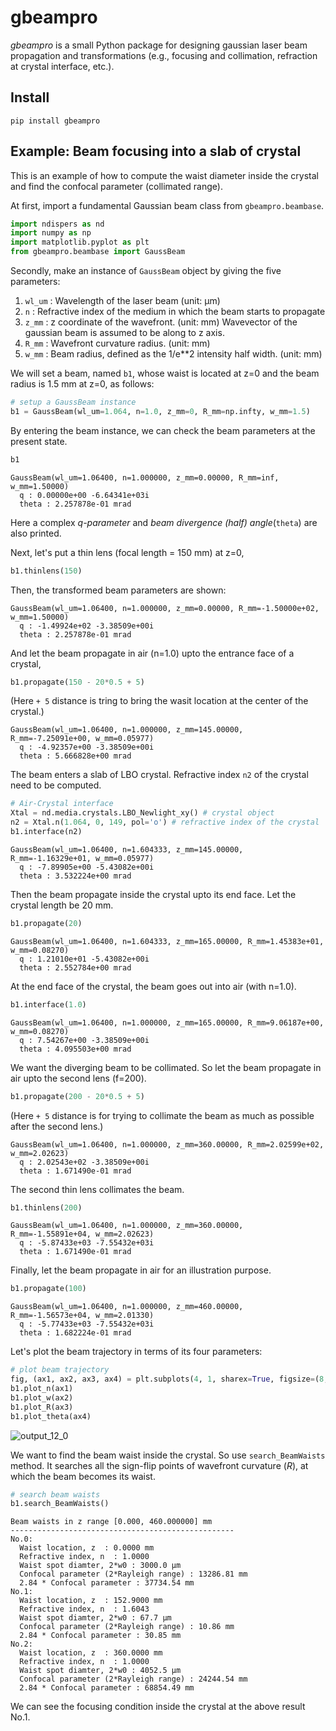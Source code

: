 # gbeampro

*gbeampro* is a small Python package for designing gaussian laser beam propagation and transformations (e.g., focusing and collimation, refraction at crystal interface, etc.). 

## Install
```shell
pip install gbeampro
```

## Example: Beam focusing into a slab of crystal

This is an example of how to compute the waist diameter inside the crystal and find the confocal parameter (collimated range).

At first, import a fundamental Gaussian beam class from `gbeampro.beambase`.
```python
import ndispers as nd
import numpy as np
import matplotlib.pyplot as plt
from gbeampro.beambase import GaussBeam
```

Secondly, make an instance of `GaussBeam` object by giving the five parameters:
1. `wl_um` : Wavelength of the laser beam (unit: µm)
2. `n` : Refractive index of the medium in which the beam starts to propagate
3. `z_mm` : z coordinate of the wavefront. (unit: mm)
            Wavevector of the gaussian beam is assumed to be along to z axis.
4. `R_mm` :  Wavefront curvature radius. (unit: mm)
5. `w_mm` : Beam radius, defined as the 1/e**2 intensity half width. (unit: mm)

We will set a beam, named `b1`,  whose waist is located at z=0 and the beam radius is 1.5 mm at z=0, as follows:
```python
# setup a GaussBeam instance
b1 = GaussBeam(wl_um=1.064, n=1.0, z_mm=0, R_mm=np.infty, w_mm=1.5)
```

By entering the beam instance, we can check the beam parameters at the present state.
```python
b1
```




    GaussBeam(wl_um=1.06400, n=1.000000, z_mm=0.00000, R_mm=inf, w_mm=1.50000)
      q : 0.00000e+00 -6.64341e+03i
      theta : 2.257878e-01 mrad

Here a complex *q-parameter* and *beam divergence (half) angle*(`theta`) are also printed.


Next, let's put a thin lens (focal length = 150 mm) at z=0,
```python
b1.thinlens(150)
```


Then, the transformed beam parameters are shown:

    GaussBeam(wl_um=1.06400, n=1.000000, z_mm=0.00000, R_mm=-1.50000e+02, w_mm=1.50000)
      q : -1.49924e+02 -3.38509e+00i
      theta : 2.257878e-01 mrad

And let the beam propagate in air (n=1.0) upto the entrance face of a crystal,


```python
b1.propagate(150 - 20*0.5 + 5)
```
(Here `+ 5` distance is tring to bring the wasit location at the center of the crystal.)



    GaussBeam(wl_um=1.06400, n=1.000000, z_mm=145.00000, R_mm=-7.25091e+00, w_mm=0.05977)
      q : -4.92357e+00 -3.38509e+00i
      theta : 5.666828e+00 mrad

The beam enters a slab of LBO crystal. Refractive index `n2` of the crystal need to be computed.


```python
# Air-Crystal interface
Xtal = nd.media.crystals.LBO_Newlight_xy() # crystal object
n2 = Xtal.n(1.064, 0, 149, pol='o') # refractive index of the crystal
b1.interface(n2)
```




    GaussBeam(wl_um=1.06400, n=1.604333, z_mm=145.00000, R_mm=-1.16329e+01, w_mm=0.05977)
      q : -7.89905e+00 -5.43082e+00i
      theta : 3.532224e+00 mrad


Then the beam propagate inside the crystal upto its end face. Let the crystal length be 20 mm.

```python
b1.propagate(20)
```




    GaussBeam(wl_um=1.06400, n=1.604333, z_mm=165.00000, R_mm=1.45383e+01, w_mm=0.08270)
      q : 1.21010e+01 -5.43082e+00i
      theta : 2.552784e+00 mrad


At the end face of the crystal, the beam goes out into air (with n=1.0).

```python
b1.interface(1.0)
```




    GaussBeam(wl_um=1.06400, n=1.000000, z_mm=165.00000, R_mm=9.06187e+00, w_mm=0.08270)
      q : 7.54267e+00 -3.38509e+00i
      theta : 4.095503e+00 mrad


We want the diverging beam to be collimated. So let the beam propagate in air upto the second lens (f=200).

```python
b1.propagate(200 - 20*0.5 + 5)
```
(Here `+ 5` distance is for trying to collimate the beam as much as possible after the second lens.)



    GaussBeam(wl_um=1.06400, n=1.000000, z_mm=360.00000, R_mm=2.02599e+02, w_mm=2.02623)
      q : 2.02543e+02 -3.38509e+00i
      theta : 1.671490e-01 mrad


The second thin lens collimates the beam.

```python
b1.thinlens(200)
```




    GaussBeam(wl_um=1.06400, n=1.000000, z_mm=360.00000, R_mm=-1.55891e+04, w_mm=2.02623)
      q : -5.87433e+03 -7.55432e+03i
      theta : 1.671490e-01 mrad


Finally, let the beam propagate in air for an illustration purpose.

```python
b1.propagate(100)
```




    GaussBeam(wl_um=1.06400, n=1.000000, z_mm=460.00000, R_mm=-1.56573e+04, w_mm=2.01330)
      q : -5.77433e+03 -7.55432e+03i
      theta : 1.682224e-01 mrad


Let's plot the beam trajectory in terms of its four parameters:

```python
# plot beam trajectory
fig, (ax1, ax2, ax3, ax4) = plt.subplots(4, 1, sharex=True, figsize=(8, 16), facecolor="white")
b1.plot_n(ax1)
b1.plot_w(ax2)
b1.plot_R(ax3)
b1.plot_theta(ax4)
```


    
![output_12_0](https://user-images.githubusercontent.com/88579896/179395036-151ba08b-37c3-4ecd-b0d0-ac2598329c24.png)

    
We want to find the beam waist inside the crystal. So use `search_BeamWaists` method. It searches all the sign-flip points of wavefront curvature (*R*), at which the beam becomes its waist.


```python
# search beam waists
b1.search_BeamWaists()
```

    
    Beam waists in z range [0.000, 460.000000] mm
    --------------------------------------------------
    No.0:
      Waist location, z  : 0.0000 mm
      Refractive index, n  : 1.0000
      Waist spot diamter, 2*w0 : 3000.0 µm
      Confocal parameter (2*Rayleigh range) : 13286.81 mm
      2.84 * Confocal parameter : 37734.54 mm
    No.1:
      Waist location, z  : 152.9000 mm
      Refractive index, n  : 1.6043
      Waist spot diamter, 2*w0 : 67.7 µm
      Confocal parameter (2*Rayleigh range) : 10.86 mm
      2.84 * Confocal parameter : 30.85 mm
    No.2:
      Waist location, z  : 360.0000 mm
      Refractive index, n  : 1.0000
      Waist spot diamter, 2*w0 : 4052.5 µm
      Confocal parameter (2*Rayleigh range) : 24244.54 mm
      2.84 * Confocal parameter : 68854.49 mm


We can see the focusing condition inside the crystal at the above result No.1.

